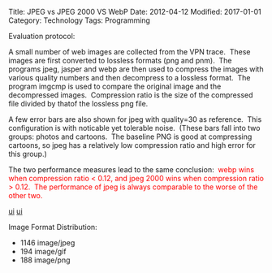 Title: JPEG vs JPEG 2000 VS WebP
Date: 2012-04-12
Modified: 2017-01-01
Category: Technology
Tags: Programming

Evaluation protocol:

A small number of web images are collected from the VPN trace.  These images are first converted to lossless formats (png and pnm).  The programs jpeg, jasper and webp are then used to compress the images with various quality numbers and then decompress to a lossless format.  The program imgcmp is used to compare the original image and the decompressed images.  Compression ratio is the size of the compressed file divided by thatof the lossless png file.

A few error bars are also shown for jpeg with quality=30 as reference.  This configuration is with noticable yet tolerable noise.  (These bars fall into two groups: photos and cartoons.  The baseline PNG is good at compressing cartoons, so jpeg has a relatively low compression ratio and high error for this group.)

The two performance measures lead to the same conclusion:<span style="color: #ff0000;">  webp wins when compression ratio &lt; 0.12, and jpeg 2000 wins when compression ratio &gt; 0.12.  The performance of jpeg is always comparable to the worse of the other two.</span></h5>
&nbsp;

[ui]({attach}:codec-rmse.png)
[ui]({attach}:codec-psnr.png)

Image Format Distribution:
- 1146 image/jpeg
- 194 image/gif
- 188 image/png</pre>

